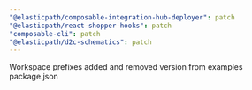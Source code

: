 ```yaml
---
"@elasticpath/composable-integration-hub-deployer": patch
"@elasticpath/react-shopper-hooks": patch
"composable-cli": patch
"@elasticpath/d2c-schematics": patch
---
```


Workspace prefixes added and removed version from examples package.json
